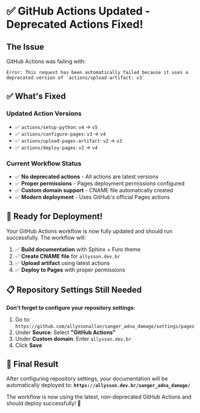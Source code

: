 # ✅ GitHub Actions Updated - Deprecated Actions Fixed!

## The Issue
GitHub Actions was failing with:
```
Error: This request has been automatically failed because it uses a deprecated version of `actions/upload-artifact: v3`
```

## ✅ What's Fixed

### **Updated Action Versions**
- ✅ `actions/setup-python`: `v4` → `v5`
- ✅ `actions/configure-pages`: `v3` → `v4`  
- ✅ `actions/upload-pages-artifact`: `v2` → `v3`
- ✅ `actions/deploy-pages`: `v2` → `v4`

### **Current Workflow Status**
- ✅ **No deprecated actions** - All actions are latest versions
- ✅ **Proper permissions** - Pages deployment permissions configured
- ✅ **Custom domain support** - CNAME file automatically created
- ✅ **Modern deployment** - Uses GitHub's official Pages actions

## 🚀 Ready for Deployment!

Your GitHub Actions workflow is now fully updated and should run successfully. The workflow will:

1. ✅ **Build documentation** with Sphinx + Furo theme
2. ✅ **Create CNAME file** for `allysson.dev.br`
3. ✅ **Upload artifact** using latest actions
4. ✅ **Deploy to Pages** with proper permissions

## 📋 Repository Settings Still Needed

**Don't forget to configure your repository settings:**

1. Go to: `https://github.com/allyssonallan/sanger_adna_damage/settings/pages`
2. Under **Source**: Select **"GitHub Actions"**
3. Under **Custom domain**: Enter `allysson.dev.br`
4. Click **Save**

## 🎯 Final Result

After configuring repository settings, your documentation will be automatically deployed to:
**`https://allysson.dev.br/sanger_adna_damage/`**

The workflow is now using the latest, non-deprecated GitHub Actions and should deploy successfully! 🎉
